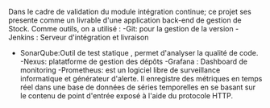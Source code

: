 Dans le cadre de validation du module intégration continue; 
ce projet ses presente comme un livrable d'une application back-end de gestion de Stock.
Comme outils, on a utilisé :
-Git: pour la gestion de la version 
-Jenkins : Serveur d'intégration et livraison
- SonarQube:Outil de test statique , permet d'analyser la qualité de code.
-Nexus: platatforme de gestion des dépôts 
-Grafana : Dashboard de monitoring 
-Prometheus: est un logiciel libre de surveillance informatique et générateur d'alerte. 
Il enregistre des métriques en temps réel dans une base de données de séries temporelles en se basant sur le contenu de point d'entrée exposé à l'aide du protocole HTTP.
